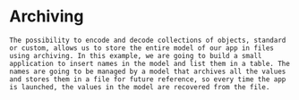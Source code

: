 # Archiving 

    The possibility to encode and decode collections of objects, standard or custom, allows us to store the entire model of our app in files using archiving. In this example, we are going to build a small application to insert names in the model and list them in a table. The names are going to be managed by a model that archives all the values and stores them in a file for future reference, so every time the app is launched, the values in the model are recovered from the file.


